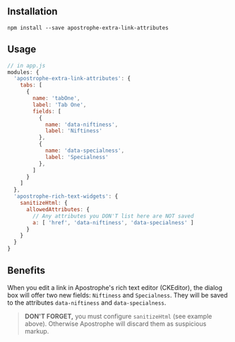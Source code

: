 ## Installation

```
npm install --save apostrophe-extra-link-attributes
```

## Usage

```javascript
// in app.js
modules: {
  'apostrophe-extra-link-attributes': {
    tabs: [
      {
        name: 'tabOne',
        label: 'Tab One',
        fields: [
          {
            name: 'data-niftiness',
            label: 'Niftiness'
          },
          {
            name: 'data-specialness',
            label: 'Specialness'
          },
        ]
      }
    ]
  },
  'apostrophe-rich-text-widgets': {
    sanitizeHtml: {
      allowedAttributes: {
        // Any attributes you DON'T list here are NOT saved
        a: [ 'href', 'data-niftiness', 'data-specialness' ]
      }
    }
  }
}
```

## Benefits

When you edit a link in Apostrophe's rich text editor (CKEditor), the dialog box will offer two new fields: `Niftiness` and `Specialness`. They will be saved to the attributes `data-niftiness` and `data-specialness`.

> **DON'T FORGET,** you must configure `sanitizeHtml` (see example above). Otherwise Apostrophe will discard them as suspicious markup.
